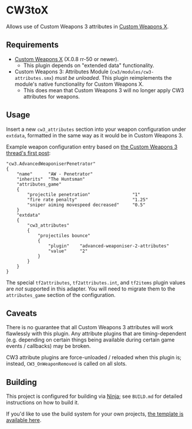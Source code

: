 # CW3toX

Allows use of Custom Weapons 3 attributes in [Custom Weapons X][].

## Requirements

- [Custom Weapons X][] (X.0.8 rr-50 or newer).
  - This plugin depends on "extended data" functionality.
- Custom Weapons 3: Attributes Module (`cw3/modules/cw3-attributes.smx`) *must be unloaded*.
This plugin reimplements the module's native functionality for Custom Weapons X.
  - This does mean that Custom Weapons 3 will no longer apply CW3 attributes for weapons.

[Custom Weapons X]: https://github.com/nosoop/SM-TFCustomWeaponsX

## Usage

Insert a new `cw3_attributes` section into your weapon configuration under `extdata`, formatted
in the same way as it would be in Custom Weapons 3.

Example weapon configuration entry based on
[the Custom Weapons 3 thread's first post][cw3-post]:

```
"cw3.AdvancedWeaponiserPenetrator"
{
	"name"		"AW - Penetrator"
	"inherits"	"The Huntsman"
	"attributes_game"
	{
		"projectile penetration"				"1"
		"fire rate penalty"						"1.25"
		"sniper aiming movespeed decreased"		"0.5"
	}
	"extdata"
	{
		"cw3_attributes"
		{
			"projectiles bounce"
			{
				"plugin"	"advanced-weaponiser-2-attributes"
				"value"		"2"
			}
		}
	}
}
```

The special `tf2attributes`, `tf2attributes.int`, and `tf2items` plugin values are *not*
supported in this adapter.  You will need to migrate them to the `attributes_game` section of
the configuration.

[cw3-post]: https://forums.alliedmods.net/showthread.php?t=285258

## Caveats

There is no guarantee that all Custom Weapons 3 attributes will work flawlessly with this
plugin.  Any attribute plugins that are timing-dependent (e.g. depending on certain things being
available during certain game events / callbacks) may be broken.

CW3 attribute plugins are force-unloaded / reloaded when this plugin is; instead,
`CW3_OnWeaponRemoved` is called on all slots.

## Building

This project is configured for building via [Ninja][]; see `BUILD.md` for detailed
instructions on how to build it.

If you'd like to use the build system for your own projects,
[the template is available here](https://github.com/nosoop/NinjaBuild-SMPlugin).

[Ninja]: https://ninja-build.org/
